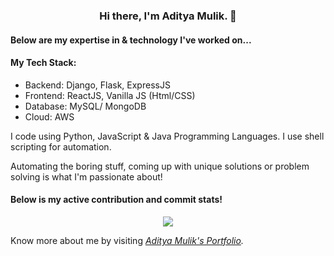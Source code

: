 <h3 align="center">Hi there, I'm Aditya Mulik. 👋</h3>

<h4>Below are my expertise in & technology I've worked on...</h4>

<p>
  <h4>My Tech Stack:</h4>
  <ul>
    <li>Backend: Django, Flask, ExpressJS</li>
    <li>Frontend: ReactJS, Vanilla JS (Html/CSS)</li>
    <li>Database: MySQL/ MongoDB</li>
    <li>Cloud: AWS</li>    
  </ul>
<p>

<p>I code using Python, JavaScript & Java Programming Languages. I use shell scripting for automation.</p>
  
<p>
Automating the boring stuff, coming up with unique solutions or problem solving is what I'm passionate about!
</p>

<h4>Below is my active contribution and commit stats!</h4>

<p align="center">
<img src="https://github-readme-stats.vercel.app/api?username=adityamulik">
</p>

<p>Know more about me by visiting <a href="https://www.adityamulik.com/" target="_blank"><i>Aditya Mulik's Portfolio</a>.</i></p>
